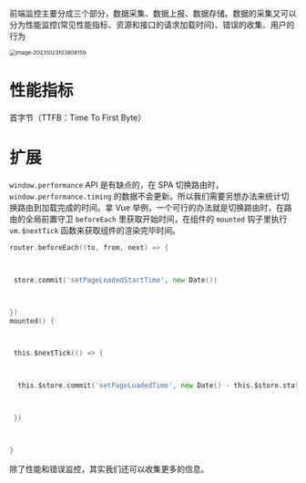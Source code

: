 前端监控主要分成三个部分，数据采集、数据上报、数据存储。数据的采集又可以分为性能监控(常见性能指标、资源和接口的请求加载时间)、错误的收集、用户的行为

<img src="http://120.53.221.17/blog/1698028689940.png" alt="image-20231023103808159" style="zoom:67%;" />

# 性能指标

首字节（TTFB：Time To First Byte）







# 扩展

`window.performance` API 是有缺点的，在 SPA 切换路由时，`window.performance.timing` 的数据不会更新。所以我们需要另想办法来统计切换路由到加载完成的时间。拿 Vue 举例，一个可行的办法就是切换路由时，在路由的全局前置守卫 `beforeEach` 里获取开始时间，在组件的 `mounted` 钩子里执行 `vm.$nextTick` 函数来获取组件的渲染完毕时间。

```go
router.beforeEach((to, from, next) => {



 store.commit('setPageLoadedStartTime', new Date())



})
mounted() {



 this.$nextTick(() => {



  this.$store.commit('setPageLoadedTime', new Date() - this.$store.state.pageLoadedStartTime)



 })



}
```

除了性能和错误监控，其实我们还可以收集更多的信息。